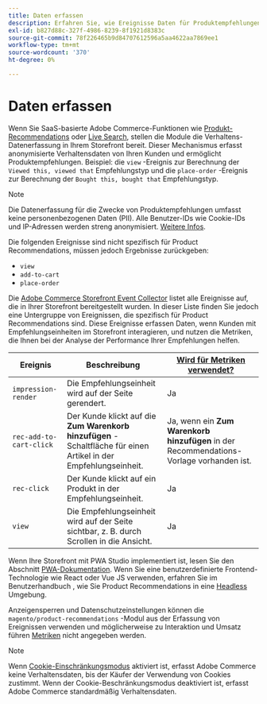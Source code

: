 ```yaml
---
title: Daten erfassen
description: Erfahren Sie, wie Ereignisse Daten für Produktempfehlungen erfassen.
exl-id: b827d88c-327f-4986-8239-8f1921d8383c
source-git-commit: 78f226465b9d84707612596a5aa4622aa7869ee1
workflow-type: tm+mt
source-wordcount: '370'
ht-degree: 0%

---
```


# Daten erfassen

Wenn Sie SaaS-basierte Adobe Commerce-Funktionen wie [Produkt-Recommendations](install-configure.md) oder [Live Search](https://experienceleague.adobe.com/docs/commerce-merchant-services/live-search/onboard/install.html), stellen die Module die Verhaltens-Datenerfassung in Ihrem Storefront bereit. Dieser Mechanismus erfasst anonymisierte Verhaltensdaten von Ihren Kunden und ermöglicht Produktempfehlungen. Beispiel: die `view` -Ereignis zur Berechnung der `Viewed this, viewed that` Empfehlungstyp und die `place-order` -Ereignis zur Berechnung der `Bought this, bought that` Empfehlungstyp.

>[!NOTE]
>
>Die Datenerfassung für die Zwecke von Produktempfehlungen umfasst keine personenbezogenen Daten (PII). Alle Benutzer-IDs wie Cookie-IDs und IP-Adressen werden streng anonymisiert. [Weitere Infos](https://www.adobe.com/privacy/experience-cloud.html).

Die folgenden Ereignisse sind nicht spezifisch für Product Recommendations, müssen jedoch Ergebnisse zurückgeben:

- `view`
- `add-to-cart`
- `place-order`

Die [Adobe Commerce Storefront Event Collector](https://developer.adobe.com/commerce/services/shared-services/storefront-events/collector/#quick-start) listet alle Ereignisse auf, die in Ihrer Storefront bereitgestellt wurden. In dieser Liste finden Sie jedoch eine Untergruppe von Ereignissen, die spezifisch für Product Recommendations sind. Diese Ereignisse erfassen Daten, wenn Kunden mit Empfehlungseinheiten im Storefront interagieren, und nutzen die Metriken, die Ihnen bei der Analyse der Performance Ihrer Empfehlungen helfen.

| Ereignis | Beschreibung | [Wird für Metriken verwendet?](workspace.md) |
| --- | --- | --- |
| `impression-render` | Die Empfehlungseinheit wird auf der Seite gerendert. | Ja |
| `rec-add-to-cart-click` | Der Kunde klickt auf die **Zum Warenkorb hinzufügen** -Schaltfläche für einen Artikel in der Empfehlungseinheit. | Ja, wenn ein **Zum Warenkorb hinzufügen** in der Recommendations-Vorlage vorhanden ist. |
| `rec-click` | Der Kunde klickt auf ein Produkt in der Empfehlungseinheit. | Ja |
| `view` | Die Empfehlungseinheit wird auf der Seite sichtbar, z. B. durch Scrollen in die Ansicht. | Ja |

Wenn Ihre Storefront mit PWA Studio implementiert ist, lesen Sie den Abschnitt [PWA-Dokumentation](https://developer.adobe.com/commerce/pwa-studio/integrations/product-recommendations/). Wenn Sie eine benutzerdefinierte Frontend-Technologie wie React oder Vue JS verwenden, erfahren Sie im Benutzerhandbuch , wie Sie Product Recommendations in eine [Headless](headless.md) Umgebung.

Anzeigensperren und Datenschutzeinstellungen können die `magento/product-recommendations` -Modul aus der Erfassung von Ereignissen verwenden und möglicherweise zu Interaktion und Umsatz führen [Metriken](workspace.md) nicht angegeben werden.

>[!NOTE]
>
>Wenn [Cookie-Einschränkungsmodus](https://experienceleague.adobe.com/docs/commerce-admin/start/compliance/privacy/compliance-cookie-law.html) aktiviert ist, erfasst Adobe Commerce keine Verhaltensdaten, bis der Käufer der Verwendung von Cookies zustimmt. Wenn der Cookie-Beschränkungsmodus deaktiviert ist, erfasst Adobe Commerce standardmäßig Verhaltensdaten.
